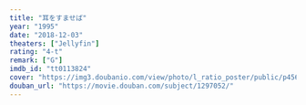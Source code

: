 ```yaml
---
title: "耳をすませば"
year: "1995"
date: "2018-12-03"
theaters: ["Jellyfin"]
rating: "4-t"
remark: ["G"]
imdb_id: "tt0113824"
cover: "https://img3.doubanio.com/view/photo/l_ratio_poster/public/p456692072.jpg"
douban_url: "https://movie.douban.com/subject/1297052/"
---
```

